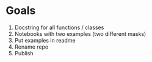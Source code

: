 # Goals

1. Docstring for all functions / classes 
3. Notebooks  with two examples (two different masks)
4. Put examples in readme
6. Rename repo
7. Publish 
 
